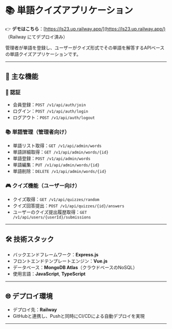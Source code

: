 # 📚 単語クイズアプリケーション  

👉 **デモはこちら**：[https://ls23.up.railway.app/](https://ls23.up.railway.app/)  
（Railway にてデプロイ済み）

管理者が単語を登録し、ユーザーがクイズ形式でその単語を解答するAPIベースの単語クイズアプリケーションです。

---

## 🧩 主な機能

### 🔐 認証  
- 会員登録：`POST /v1/api/auth/join`  
- ログイン：`POST /v1/api/auth/login`  
- ログアウト：`POST /v1/api/auth/logout`  

### 📚 単語管理（管理者向け）  
- 単語リスト取得：`GET /v1/api/admin/words`  
- 単語詳細取得：`GET /v1/api/admin/words/{id}`  
- 単語登録：`POST /v1/api/admin/words`  
- 単語編集：`PUT /v1/api/admin/words/{id}`  
- 単語削除：`DELETE /v1/api/admin/words/{id}`  

### 🎮 クイズ機能（ユーザー向け）  
- クイズ取得：`GET /v1/api/quizzes/random`  
- クイズ回答提出：`POST /v1/api/quizzes/{id}/answers`  
- ユーザーのクイズ提出履歴取得：`GET /v1/api/users/{userId}/submissions`  

---

## 🛠️ 技術スタック  
- バックエンドフレームワーク：**Express.js**  
- フロントエンドテンプレートエンジン：**Vue.js**  
- データベース：**MongoDB Atlas**（クラウドベースのNoSQL）  
- 使用言語：**JavaScript**, **TypeScript**

---

## 🌐 デプロイ環境  
- デプロイ先：**Railway**  
- GitHubと連携し、Pushと同時にCI/CDによる自動デプロイを実現  

---
